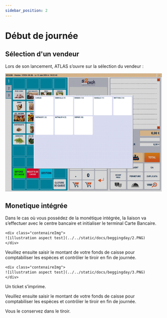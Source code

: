 ```yaml
---
sidebar_position: 2
---
```


# Début de journée

## Sélection d'un vendeur
Lors de son lancement, ATLAS s’ouvre sur la sélection du vendeur :
    <div class="contenaireImg">
    ![illustration aspect test](../../static/docs/beggingday/1.PNG)
    </div>
## Monetique intégrée
Dans le cas où vous possédez de la monétique intégrée, la liaison va s’effectuer avec le centre bancaire et initialiser le terminal Carte Bancaire.

    <div class="contenaireImg">
    ![illustration aspect test](../../static/docs/beggingday/2.PNG)
    </div>

Veuillez ensuite saisir le montant de votre fonds de caisse pour comptabiliser les espèces et contrôler le tiroir en fin de journée. 


    <div class="contenaireImg">
    ![illustration aspect test](../../static/docs/beggingday/3.PNG)
    </div>

Un ticket s’imprime.


Veuillez ensuite saisir le montant de votre fonds de caisse pour comptabiliser les espèces et contrôler le tiroir en fin de journée.


Vous le conservez dans le tiroir.
